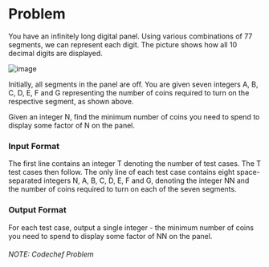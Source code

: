 # Problem
You have an infinitely long digital panel. Using various combinations of 77 segments, we can represent each digit. The picture shows how all 10 decimal digits are displayed.

![image](https://user-images.githubusercontent.com/59764904/195102157-0cbbb3fb-dec2-4d43-883a-0b843f053bf8.png)

Initially, all segments in the panel are off. You are given seven integers A, B, C, D, E, F and G representing the number of coins required to turn on the respective segment, as shown above.

Given an integer N, find the minimum number of coins you need to spend to display some factor of N on the panel.

### Input Format
The first line contains an integer T denoting the number of test cases. The T test cases then follow.
The only line of each test case contains eight space-separated integers N, A, B, C, D, E, F and G, denoting the integer NN and the number of coins required to turn on each of the seven segments.
### Output Format
For each test case, output a single integer - the minimum number of coins you need to spend to display some factor of NN on the panel.

###### NOTE: Codechef Problem
